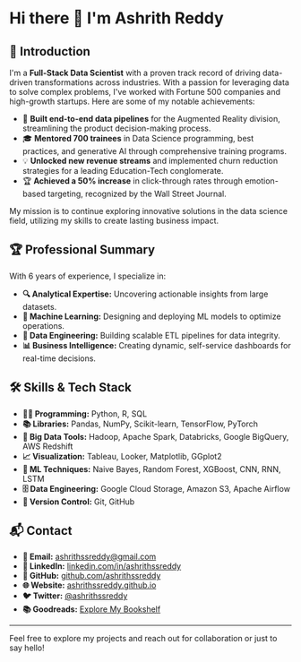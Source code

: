 # Hi there 👋 I'm Ashrith Reddy

## 🌟 Introduction
I'm a **Full-Stack Data Scientist** with a proven track record of driving data-driven transformations across industries. With a passion for leveraging data to solve complex problems, I've worked with Fortune 500 companies and high-growth startups. Here are some of my notable achievements:

- 🚀 **Built end-to-end data pipelines** for the Augmented Reality division, streamlining the product decision-making process.
- 🎓 **Mentored 700 trainees** in Data Science programming, best practices, and generative AI through comprehensive training programs.
- 💡 **Unlocked new revenue streams** and implemented churn reduction strategies for a leading Education-Tech conglomerate.
- 🏆 **Achieved a 50% increase** in click-through rates through emotion-based targeting, recognized by the Wall Street Journal.

My mission is to continue exploring innovative solutions in the data science field, utilizing my skills to create lasting business impact.

## 🏆 Professional Summary
With 6 years of experience, I specialize in:
- **🔍 Analytical Expertise:** Uncovering actionable insights from large datasets.
- **🤖 Machine Learning:** Designing and deploying ML models to optimize operations.
- **💾 Data Engineering:** Building scalable ETL pipelines for data integrity.
- **📊 Business Intelligence:** Creating dynamic, self-service dashboards for real-time decisions.

## 🛠 Skills & Tech Stack
- **🧑‍💻 Programming:** Python, R, SQL
- **📚 Libraries:** Pandas, NumPy, Scikit-learn, TensorFlow, PyTorch
- **🚀 Big Data Tools:** Hadoop, Apache Spark, Databricks, Google BigQuery, AWS Redshift
- **📈 Visualization:** Tableau, Looker, Matplotlib, GGplot2
- **🤖 ML Techniques:** Naive Bayes, Random Forest, XGBoost, CNN, RNN, LSTM
- **🗄 Data Engineering:** Google Cloud Storage, Amazon S3, Apache Airflow
- **🔧 Version Control:** Git, GitHub

## 📬 Contact
- **📧 Email:** [ashrithssreddy@gmail.com](mailto:ashrithssreddy@gmail.com)
- **🔗 LinkedIn:** [linkedin.com/in/ashrithssreddy](https://www.linkedin.com/in/ashrithssreddy)
- **🐙 GitHub:** [github.com/ashrithssreddy](https://github.com/ashrithssreddy)
- **🌐 Website:** [ashrithssreddy.github.io](https://ashrithssreddy.github.io/)
- **🐦 Twitter:** [@ashrithssreddy](https://x.com/ashrithssreddy)
- **📚 Goodreads:** [Explore My Bookshelf](https://www.goodreads.com/user/show/60396050-ashrith-reddy)

---

Feel free to explore my projects and reach out for collaboration or just to say hello!
